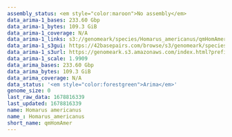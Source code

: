 ```yaml
---
assembly_status: <em style="color:maroon">No assembly</em>
data_arima-1_bases: 233.60 Gbp
data_arima-1_bytes: 109.3 GiB
data_arima-1_coverage: N/A
data_arima-1_links: s3://genomeark/species/Homarus_americanus/qmHomAmer1/genomic_data/arima/<br>
data_arima-1_s3gui: https://42basepairs.com/browse/s3/genomeark/species/Homarus_americanus/qmHomAmer1/genomic_data/arima/
data_arima-1_s3url: https://genomeark.s3.amazonaws.com/index.html?prefix=species/Homarus_americanus/qmHomAmer1/genomic_data/arima/
data_arima-1_scale: 1.9909
data_arima_bases: 233.60 Gbp
data_arima_bytes: 109.3 GiB
data_arima_coverage: N/A
data_status: '<em style="color:forestgreen">Arima</em>'
genome_size: 0
last_raw_data: 1678816339
last_updated: 1678816339
name: Homarus americanus
name_: Homarus_americanus
short_name: qmHomAmer
---
```

